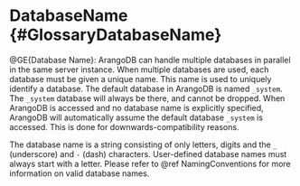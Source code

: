 DatabaseName {#GlossaryDatabaseName}
====================================

@GE{Database Name}: ArangoDB can handle multiple databases in parallel
in the same server instance. When multiple databases are used, each
database must be given a unique name. This name is used to uniquely
identify a database. The default database in ArangoDB is named `_system`.
The `_system` database will always be there, and cannot be dropped.
When ArangoDB is accessed and no database name is explicitly specified,
ArangoDB will automatically assume the default database `_system` is
accessed. This is done for downwards-compatibility reasons.

The database name is a string consisting of only letters, digits 
and the `_` (underscore) and `-` (dash) characters. User-defined database 
names must always start with a letter.
Please refer to @ref NamingConventions for more information on valid 
database names.
